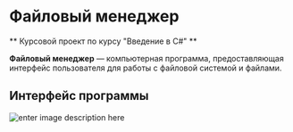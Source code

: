 # Файловый менеджер
** Курсовой проект по курсу "Введение в C#" **

**Файловый менеджер** — компьютерная программа, предоставляющая интерфейс пользователя для работы с файловой системой и файлами.

## Интерфейс программы
![enter image description here](file:///C:/Users/admin/Desktop/1.png)
